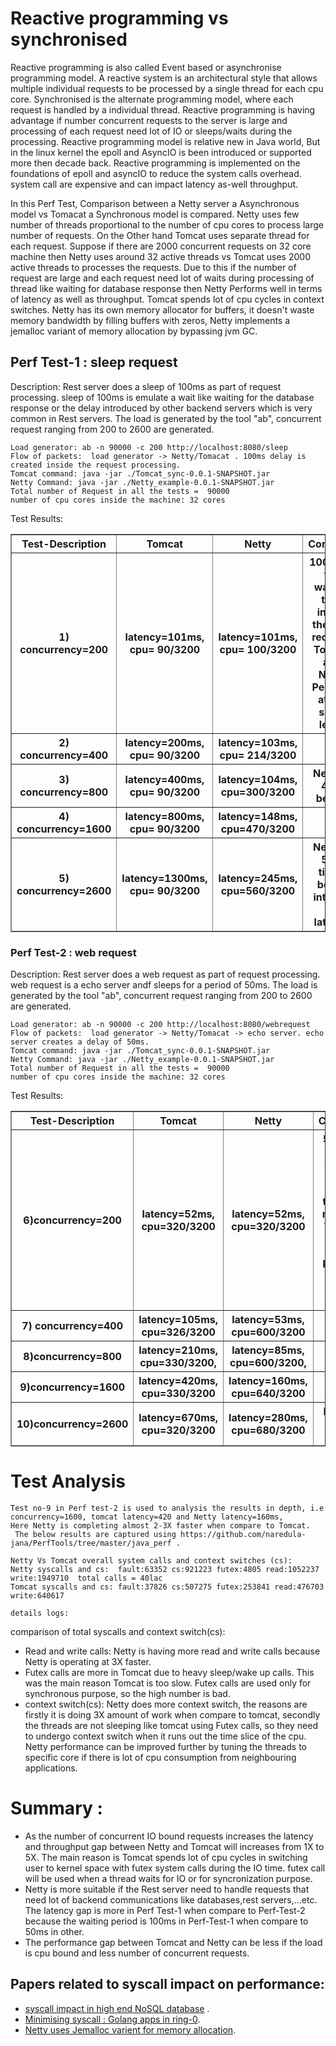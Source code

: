 # Reactive programming vs synchronised 
Reactive programming is also called Event based or asynchronise programming model. A reactive system is an architectural style that allows multiple individual requests to be processed by a single thread for each cpu core.  Synchronised is the alternate  programming model, where each request is handled by a individual thread.  Reactive programming is having advantage if number concurrent requests to the server is large and processing of each request need lot of IO or sleeps/waits during the processing. Reactive programming model is relative new in Java world, But in the linux kernel the epoll and AsyncIO is been introduced or supported more then decade back. Reactive programming is implemented on the foundations of epoll and asyncIO to reduce the system calls overhead. system call are expensive and can impact latency as-well throughput. 

In this Perf Test, Comparison between a Netty server a Asynchronous model vs Tomacat  a Synchronous model is compared.  Netty uses few number of threads proportional to the number of cpu cores  to process large number of requests. On the Other hand Tomcat uses separate thread for each request. Suppose if there are 2000 concurrent requests on 32 core machine  then Netty uses around 32 active threads vs Tomcat uses 2000 active threads to processes the requests. Due to this if the number  of request are large and each request need lot of waits during processing of thread like waiting for database response then Netty Performs well in terms of latency as well as throughput. Tomcat spends lot of cpu cycles in context switches. Netty has its own memory allocator for buffers, it doesn't waste memory bandwidth by filling buffers with zeros, Netty implements a jemalloc variant of memory allocation by bypassing jvm GC. 




## Perf Test-1 :   sleep request

Description: Rest server does a sleep of 100ms as part of request processing. sleep of 100ms is emulate a wait like waiting for the database response or the delay introduced by other backend servers which is very common in Rest servers. The load is generated by the tool "ab", concurrent request ranging from 200 to 2600 are generated. 

```
Load generator: ab -n 90000 -c 200 http://localhost:8080/sleep
Flow of packets:  load generator -> Netty/Tomacat . 100ms delay is created inside the request processing.
Tomcat command: java -jar ./Tomcat_sync-0.0.1-SNAPSHOT.jar
Netty Command: java -jar ./Netty_example-0.0.1-SNAPSHOT.jar 
Total number of Request in all the tests =  90000
number of cpu cores inside the machine: 32 cores
```

Test Results:

<table border=1>
<thead>
<tr>
<th>Test-Description</th>
<th>Tomcat</th>
<th>Netty</th>
<th> Comment </th>
</tr>
<tr>
<th>1) concurrency=200 </th>
<th>latency=101ms, cpu= 90/3200 </th>
<th>latency=101ms, cpu= 100/3200</th>
<th>100ms is the waiting time inside the web request. Tomcat and Netty Perform at the same level.  </th>
</tr>
<tr>
<th>2) concurrency=400 </th>
<th>latency=200ms, cpu= 90/3200 </th>
<th>latency=103ms, cpu= 214/3200</th>
<th>  </th>
</tr>
<tr>
<th>3) concurrency=800 </th>
<th>latency=400ms, cpu= 90/3200 </th>
<th>latency=104ms, cpu=300/3200 </th>
<th>Netty is 4.0x better.</th>
</tr>
<tr>
<th>4) concurrency=1600 </th>
<th>latency=800ms, cpu= 90/3200 </th>
<th>latency=148ms, cpu=470/3200 </th>
<th>  </th>
</tr>
<tr>
<th>5) concurrency=2600 </th>
<th>latency=1300ms, cpu= 90/3200 </th>
<th>latency=245ms, cpu=560/3200 </th>
<th> Netty is 5.3x times better interms of latency </th>
</tr>
</tbody></table>


### Perf Test-2 :  web request

Description: Rest server does a web request as part of request processing. web request is a echo server andf sleeps for a period of 50ms. The load is generated by the tool "ab", concurrent request ranging from 200 to 2600 are generated. 

```
Load generator: ab -n 90000 -c 200 http://localhost:8080/webrequest
Flow of packets:  load generator -> Netty/Tomacat -> echo server. echo server creates a delay of 50ms.
Tomcat command: java -jar ./Tomcat_sync-0.0.1-SNAPSHOT.jar
Netty Command: java -jar ./Netty_example-0.0.1-SNAPSHOT.jar 
Total number of Request in all the tests =  90000
number of cpu cores inside the machine: 32 cores
```

Test Results:

<table border=1>
<thead>
<tr>
<th>Test-Description</th>
<th>Tomcat</th>
<th>Netty</th>
<th> Comment </th>
</tr>
<tr>
<th>6)concurrency=200 </th>
<th>latency=52ms, cpu=320/3200  </th>
<th>latency=52ms, cpu=320/3200 </th>
<th>50ms is the waiting time inside the web request. Tomcat and Netty Perform at the same level.   </th>
</tr>
</tr>
<tr>
<th>7) concurrency=400 </th>
<th>latency=105ms, cpu=326/3200  </th>
<th>latency=53ms, cpu=600/3200  </th>
<th>  </th>
</tr>
<tr>
<th>8)concurrency=800 </th>
<th>latency=210ms, cpu=330/3200, </th>
<th>latency=85ms, cpu=600/3200, </th>
<th>  </th>
</tr>
<tr>
<th>9)concurrency=1600 </th>
<th>latency=420ms, cpu=330/3200  </th>
<th>latency=160ms, cpu=640/3200  </th>
<th>  </th>
</tr>
<tr>
<th>10)concurrency=2600 </th>
<th>latency=670ms, cpu=320/3200  </th>
<th>latency=280ms, cpu=680/3200 </th>
<th> Netty is 2.4x better.  </th>
</tr>
</tbody></table>

# Test Analysis 

```
Test no-9 in Perf test-2 is used to analysis the results in depth, i.e  concurrency=1600, tomcat latency=420 and Netty latency=160ms, 
Here Netty is completing almost 2-3X faster when compare to Tomcat.
 The below results are captured using https://github.com/naredula-jana/PerfTools/tree/master/java_perf .

Netty Vs Tomcat overall system calls and context switches (cs): 
Netty syscalls and cs:  fault:63352 cs:921223 futex:4805 read:1052237 write:1949710  total calls = 40lac
Tomcat syscalls and cs: fault:37826 cs:507275 futex:253841 read:476703 write:640617 

details logs: 
```

comparison of total syscalls and context switch(cs):
 - Read and write calls:  Netty is having more read and write calls because Netty is operating at 3X faster.
 - Futex calls are more in Tomcat due to heavy sleep/wake up calls. This was the main reason Tomcat is too slow. Futex calls are used only for synchronous purpose, so the high number is bad.  
 -  context switch(cs): Netty does more context switch, the reasons are firstly it is doing 3X amount of work  when compare to tomcat, secondly the threads are not sleeping like tomcat using Futex calls, so they need to undergo context switch when it runs out the time slice of the cpu. Netty performance can be improved further by tuning the threads to specific core if there is lot of cpu consumption from neighbouring applications.


# Summary :

 -  As the number of concurrent IO bound requests increases the latency and throughput gap between Netty and Tomcat will increases from 1X to 5X. The main reason is Tomcat spends lot of cpu cycles in switching user to kernel space with futex system calls during the IO time. futex call will be used when a thread waits for IO or for syncronization purpose.
 -  Netty is more suitable if the Rest server need to handle requests that need lot of backend communications like databases,rest servers,...etc.  The latency gap is more in Perf Test-1 when compare to Perf-Test-2 because the waiting period is 100ms in Perf-Test-1 when compare to 50ms in other. 
 - The performance gap between Tomcat and Netty can be less if the load is cpu bound and less number of concurrent requests.  


## Papers related to syscall impact on performance:
 -   [syscall impact in high end NoSQL database](https://github.com/naredula-jana/Jiny-Kernel/blob/master/doc/HighThroughputDatabaseForBigData.pdf) .
 -   [Minimising syscall : Golang apps in ring-0](https://github.com/naredula-jana/Jiny-Kernel/blob/master/doc/GolangAppInRing0.pdf).
  -   [Netty uses Jemalloc varient for memory allocation](https://github.com/naredula-jana/Jiny-Kernel/blob/master/doc/malloc_paper_techpulse_submit_final.pdf).
 
